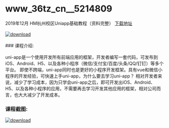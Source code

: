 # www_36tz_cn__5214809
2019年12月 HM杭州校区Uniapp基础教程（资料完整）
[下载地址](http://www.36tz.cn/article/5214809 "下载地址")
<br/></br>[![download](http://36tz.cn/muke_img/2020_08_1-30-300x204.png "下载地址")](http://www.36tz.cn/article/5214809 "下载地址")
<br/></br>### 课程介绍:<br/></br>uni-app是一个使用开发所有前端应用的框架，开发者编写一套代码，可发布到iOS、Android、H5、以及各种小程序（微信/支付宝/百度/头条/QQ/钉钉）等多个平台。
即使不跨端，uni-app同时也是更好的小程序开发框架。具有vue和微信小程序的开发经验，可快速上手uni-app，为什么要去学习uni-app？
相对开发者来说，减少了学习成本，因为只学会uni-app之后，即可开发出iOS、Android、H5、以及各种小程序的应用，不需要再去学习开发其他应用的框架，相对公司而言，也大大减少了开发成本。

### 课程截图:
[![download](http://36tz.cn/muke_img/2020_08_2-28.png "下载地址")](http://www.36tz.cn/article/5214809 "下载地址")
